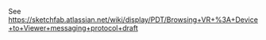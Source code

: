 See https://sketchfab.atlassian.net/wiki/display/PDT/Browsing+VR+%3A+Device+to+Viewer+messaging+protocol+draft 
